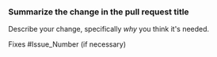 ### Summarize the change in the pull request title

Describe your change, specifically *why* you think it's needed.

Fixes #Issue_Number (if necessary)
